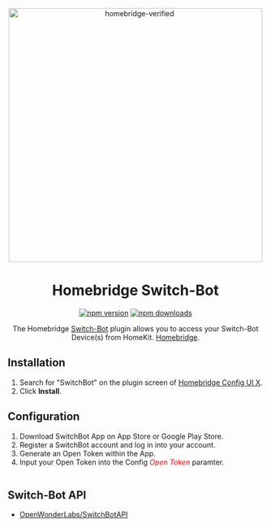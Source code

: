 <span align="center">

<a href="https://github.com/homebridge/verified/blob/master/verified-plugins.json"><img alt="homebridge-verified" src="https://raw.githubusercontent.com/donavanbecker/homebridge-switch-bot/main/switchbot/Homebridge_x_SwitchBot.svg?sanitize=true" width="500px"></a>

# Homebridge Switch-Bot

<a href="https://www.npmjs.com/package/@donavanbecker/homebridge-switch-bot"><img title="npm version" src="https://badgen.net/npm/v/@donavanbecker/homebridge-switch-bot" ></a>
<a href="https://www.npmjs.com/package/@donavanbecker/homebridge-switch-bot"><img title="npm downloads" src="https://badgen.net/npm/dt/@donavanbecker/homebridge-switch-bot" ></a>

<p>The Homebridge <a href="https://www.switch-bot.com">Switch-Bot</a> 
plugin allows you to access your Switch-Bot Device(s) from HomeKit.
  <a href="https://homebridge.io">Homebridge</a>. 
</p>

</span>

## Installation

1. Search for "SwitchBot" on the plugin screen of [Homebridge Config UI X](https://github.com/oznu/homebridge-config-ui-x).
2. Click **Install**.

## Configuration

1. Download SwitchBot App on App Store or Google Play Store.
2. Register a SwitchBot account and log in into your account.
3. Generate an Open Token within the App.
4. Input your Open Token into the Config <span style="color:red">*Open Token*</span> paramter.

<p align="center">

<img src="" width="1px">

</p>

## Switch-Bot API

- [OpenWonderLabs/SwitchBotAPI](https://github.com/OpenWonderLabs/SwitchBotAPI)